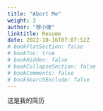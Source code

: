 ```yaml
---
title: "Abort Me"
weight: 3
author: "穆小康"
linktitle: Resume
date: 2022-10-16T07:07:52Z
# bookFlatSection: false
# bookToc: true
# bookHidden: false
# bookCollapseSection: false
# bookComments: false
# bookSearchExclude: false
---
```


这是我的简历